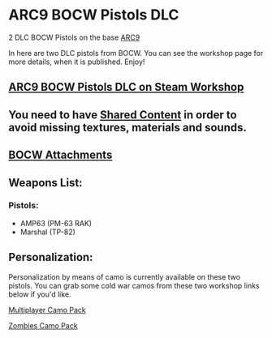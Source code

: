 # ARC9 BOCW Pistols DLC

2 DLC BOCW Pistols on the base [ARC9](https://github.com/HaodongMo/ARC-9)

In here are two DLC pistols from BOCW. You can see the workshop page for more details, when it is published. Enjoy!

## [ARC9 BOCW Pistols DLC on Steam Workshop](https://steamcommunity.com/sharedfiles/filedetails/?id=3004184082)

## You need to have [Shared Content](https://github.com/multinettt/ARC-9_BOCW_Shared_Content) in order to avoid missing textures, materials and sounds.

## [BOCW Attachments](https://github.com/multinettt/ARC-9_BOCW_Attachments)

## Weapons List:
### Pistols:

- AMP63 (PM-63 RAK)
- Marshal (TP-82)

## Personalization:

Personalization by means of camo is currently available on these two pistols. You can grab some cold war camos from these two workshop links below if you'd like.

[Multiplayer Camo Pack](https://steamcommunity.com/sharedfiles/filedetails/?id=2989163938)

[Zombies Camo Pack](https://steamcommunity.com/sharedfiles/filedetails/?id=2989231579)
